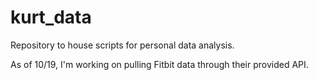 # kurt_data
Repository to house scripts for personal data analysis.

As of 10/19, I'm working on pulling Fitbit data through their provided API. 
